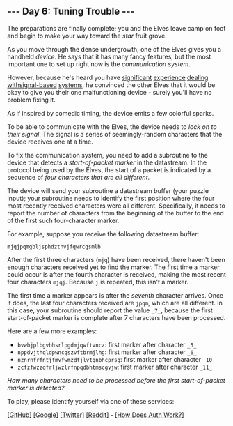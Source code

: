## --- Day 6: Tuning Trouble ---

The preparations are finally complete; you and the Elves leave camp on foot and begin to make your way toward the  _star_  fruit grove.

As you move through the dense undergrowth, one of the Elves gives you a handheld  _device_. He says that it has many fancy features, but the most important one to set up right now is the  _communication system_.

However, because he's heard you have  [significant](https://adventofcode.com/2016/day/6)  [experience](https://adventofcode.com/2016/day/25)  [dealing](https://adventofcode.com/2019/day/7)  [with](https://adventofcode.com/2019/day/9)[signal-based](https://adventofcode.com/2019/day/16)  [systems](https://adventofcode.com/2021/day/25), he convinced the other Elves that it would be okay to give you their one malfunctioning device - surely you'll have no problem fixing it.

As if inspired by comedic timing, the device emits a few  colorful sparks.

To be able to communicate with the Elves, the device needs to  _lock on to their signal_. The signal is a series of seemingly-random characters that the device receives one at a time.

To fix the communication system, you need to add a subroutine to the device that detects a  _start-of-packet marker_  in the datastream. In the protocol being used by the Elves, the start of a packet is indicated by a sequence of  _four characters that are all different_.

The device will send your subroutine a datastream buffer (your puzzle input); your subroutine needs to identify the first position where the four most recently received characters were all different. Specifically, it needs to report the number of characters from the beginning of the buffer to the end of the first such four-character marker.

For example, suppose you receive the following datastream buffer:

```
mjqjpqmgbljsphdztnvjfqwrcgsmlb
```

After the first three characters (`mjq`) have been received, there haven't been enough characters received yet to find the marker. The first time a marker could occur is after the fourth character is received, making the most recent four characters  `mjqj`. Because  `j`  is repeated, this isn't a marker.

The first time a marker appears is after the  _seventh_  character arrives. Once it does, the last four characters received are  `jpqm`, which are all different. In this case, your subroutine should report the value  `_7_`, because the first start-of-packet marker is complete after 7 characters have been processed.

Here are a few more examples:

-   `bvwbjplbgvbhsrlpgdmjqwftvncz`: first marker after character  `_5_`
-   `nppdvjthqldpwncqszvftbrmjlhg`: first marker after character  `_6_`
-   `nznrnfrfntjfmvfwmzdfjlvtqnbhcprsg`: first marker after character  `_10_`
-   `zcfzfwzzqfrljwzlrfnpqdbhtmscgvjw`: first marker after character  `_11_`

_How many characters need to be processed before the first start-of-packet marker is detected?_

To play, please identify yourself via one of these services:

[[GitHub]](https://adventofcode.com/auth/github)  [[Google]](https://adventofcode.com/auth/google)  [[Twitter]](https://adventofcode.com/auth/twitter)  [[Reddit]](https://adventofcode.com/auth/reddit)  -  [[How Does Auth Work?]](https://adventofcode.com/about#faq_auth)